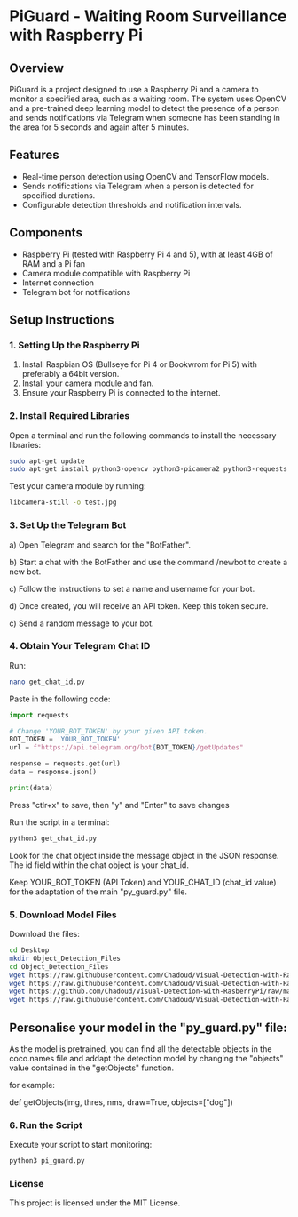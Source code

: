 # PiGuard - Waiting Room Surveillance with Raspberry Pi

## Overview
PiGuard is a project designed to use a Raspberry Pi and a camera to monitor a specified area, such as a waiting room. The system uses OpenCV and a pre-trained deep learning model to detect the presence of a person and sends notifications via Telegram when someone has been standing in the area for 5 seconds and again after 5 minutes.

## Features
- Real-time person detection using OpenCV and TensorFlow models.
- Sends notifications via Telegram when a person is detected for specified durations.
- Configurable detection thresholds and notification intervals.

## Components
- Raspberry Pi (tested with Raspberry Pi 4 and 5), with at least 4GB of RAM and a Pi fan 
- Camera module compatible with Raspberry Pi
- Internet connection
- Telegram bot for notifications

## Setup Instructions

### 1. Setting Up the Raspberry Pi
1. Install Raspbian OS (Bullseye for Pi 4 or Bookwrom for Pi 5) with preferably a 64bit version.
2. Install your camera module and fan.
4. Ensure your Raspberry Pi is connected to the internet.

### 2. Install Required Libraries
Open a terminal and run the following commands to install the necessary libraries:

```bash
sudo apt-get update
sudo apt-get install python3-opencv python3-picamera2 python3-requests
```

Test your camera module by running: 

```bash
libcamera-still -o test.jpg
```


### 3. Set Up the Telegram Bot

a) Open Telegram and search for the "BotFather".

b) Start a chat with the BotFather and use the command /newbot to create a new bot.

c) Follow the instructions to set a name and username for your bot.

d) Once created, you will receive an API token. Keep this token secure.

c) Send a random message to your bot.


### 4. Obtain Your Telegram Chat ID

Run:
```bash
nano get_chat_id.py
```

Paste in the following code:
```python
import requests

# Change 'YOUR_BOT_TOKEN' by your given API token.
BOT_TOKEN = 'YOUR_BOT_TOKEN'
url = f"https://api.telegram.org/bot{BOT_TOKEN}/getUpdates"

response = requests.get(url)
data = response.json()

print(data)
```
Press "ctlr+x" to save, then "y" and "Enter" to save changes

Run the script in a terminal:
```bash
python3 get_chat_id.py
```

Look for the chat object inside the message object in the JSON response. The id field within the chat object is your chat_id.

Keep YOUR_BOT_TOKEN (API Token) and YOUR_CHAT_ID (chat_id value) for the adaptation of the main "py_guard.py" file.


### 5. Download Model Files

Download the files:
```bash
cd Desktop
mkdir Object_Detection_Files
cd Object_Detection_Files
wget https://raw.githubusercontent.com/Chadoud/Visual-Detection-with-RasberryPi/main/coco.names
wget https://raw.githubusercontent.com/Chadoud/Visual-Detection-with-RasberryPi/main/ssd_mobilenet_v3_large_coco_2020_01_14.pbtxt
wget https://github.com/Chadoud/Visual-Detection-with-RasberryPi/raw/main/frozen_inference_graph.pb
wget https://raw.githubusercontent.com/Chadoud/Visual-Detection-with-RasberryPi/main/pi_guard.py
```


## Personalise your model in the "py_guard.py" file: 
As the model is pretrained, you can find all the detectable objects in the coco.names file and
addapt the detection model by changing the "objects" value contained in the "getObjects" function. 

for example: 

def getObjects(img, thres, nms, draw=True, objects=["dog"])




### 6. Run the Script
Execute your script to start monitoring:

``` bash 
python3 pi_guard.py
```

### License
This project is licensed under the MIT License.
